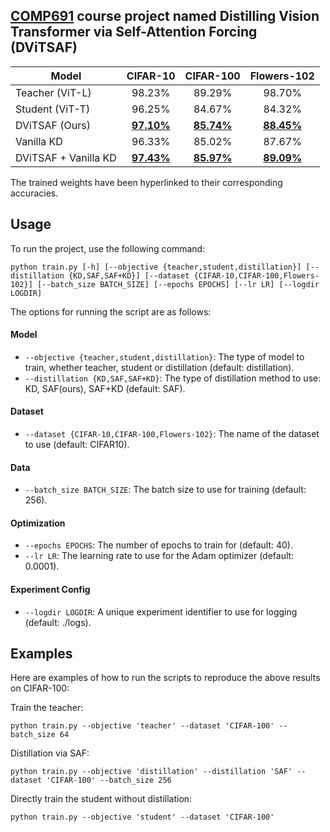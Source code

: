 ## [COMP691](https://github.com/WZq975/COMP691-Winter2023) course project named Distilling Vision Transformer via Self-Attention Forcing (DViTSAF)
| Model            | CIFAR-10 | CIFAR-100 | Flowers-102 |
| ----------------|:---------:|:----------:|:------------:|
| Teacher (ViT-L)  | 98.23%   | 89.29%    | 98.70%      |
| Student (ViT-T)  | 96.25%   | 84.67%    | 84.32%      |
| DViTSAF (Ours)   | [**97.10%**](https://drive.google.com/file/d/1BUCs2YZykusyXLMYwaniyQ9wuOBKyKpN/view?usp=share_link)   | [**85.74%**](https://drive.google.com/file/d/18BM9S7D_MD0GLamvrwVqXhaqjZRteJTy/view?usp=share_link)    | [**88.45%**](https://drive.google.com/file/d/1jOM8HH2vCdPAAIw9o6F4DDanPluLOuy0/view?usp=share_link)      |
| Vanilla KD       | 96.33%   | 85.02%    | 87.67%      |
| DViTSAF + Vanilla KD | [**97.43%**](https://drive.google.com/file/d/1D1KIv1Q0u5oQlKgzkO3bIv5pSEBRTtSo/view?usp=sharing) | [**85.97%**](https://drive.google.com/file/d/1AvKRNkxzUlawEwDFlFgVJpWFk1m2DFYW/view?usp=share_link) | [**89.09%**](https://drive.google.com/file/d/1aJ6oh-daYk7N2Ztg2xAgcRq4lJAU2zyK/view?usp=share_link) |

The trained weights have been hyperlinked to their corresponding accuracies.

## Usage

To run the project, use the following command:
```
python train.py [-h] [--objective {teacher,student,distillation}] [--distillation {KD,SAF,SAF+KD}] [--dataset {CIFAR-10,CIFAR-100,Flowers-102}] [--batch_size BATCH_SIZE] [--epochs EPOCHS] [--lr LR] [--logdir LOGDIR]
```
The options for running the script are as follows:

#### Model

* `--objective {teacher,student,distillation}`: The type of model to train, whether teacher, student or distillation (default: distillation).
* `--distillation {KD,SAF,SAF+KD}`: The type of distillation method to use: KD, SAF(ours), SAF+KD (default: SAF).

#### Dataset

* `--dataset {CIFAR-10,CIFAR-100,Flowers-102}`: The name of the dataset to use (default: CIFAR10).

#### Data

* `--batch_size BATCH_SIZE`: The batch size to use for training (default: 256).

#### Optimization

* `--epochs EPOCHS`: The number of epochs to train for (default: 40).
* `--lr LR`: The learning rate to use for the Adam optimizer (default: 0.0001).

#### Experiment Config

* `--logdir LOGDIR`: A unique experiment identifier to use for logging (default: ./logs).


## Examples

Here are examples of how to run the scripts to reproduce the above results on CIFAR-100:

Train the teacher:
```
python train.py --objective 'teacher' --dataset 'CIFAR-100' --batch_size 64
```
Distillation via SAF:
```
python train.py --objective 'distillation' --distillation 'SAF' --dataset 'CIFAR-100' --batch_size 256
```
Directly train the student without distillation:
```
python train.py --objective 'student' --dataset 'CIFAR-100' 
```
